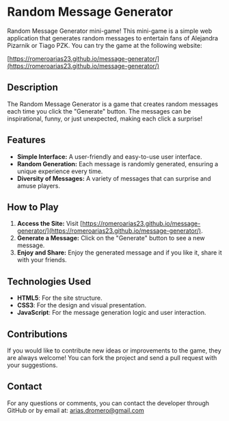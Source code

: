 # Random Message Generator

Random Message Generator mini-game! This mini-game is a simple web application that generates random messages to entertain fans of Alejandra Pizarnik or Tiago PZK. You can try the game at the following website:

[https://romeroarias23.github.io/message-generator/](https://romeroarias23.github.io/message-generator/)

## Description

The Random Message Generator is a game that creates random messages each time you click the "Generate" button. The messages can be inspirational, funny, or just unexpected, making each click a surprise!

## Features

- **Simple Interface:** A user-friendly and easy-to-use user interface.
- **Random Generation:** Each message is randomly generated, ensuring a unique experience every time.
- **Diversity of Messages:** A variety of messages that can surprise and amuse players.

## How to Play

1. **Access the Site:** Visit [https://romeroarias23.github.io/message-generator/](https://romeroarias23.github.io/message-generator/).
2. **Generate a Message:** Click on the "Generate" button to see a new message.
3. **Enjoy and Share:** Enjoy the generated message and if you like it, share it with your friends.

## Technologies Used

- **HTML5**: For the site structure.
- **CSS3**: For the design and visual presentation.
- **JavaScript**: For the message generation logic and user interaction.

## Contributions

If you would like to contribute new ideas or improvements to the game, they are always welcome! You can fork the project and send a pull request with your suggestions.

## Contact

For any questions or comments, you can contact the developer through GitHub or by email at: arias.dromero@gmail.com
